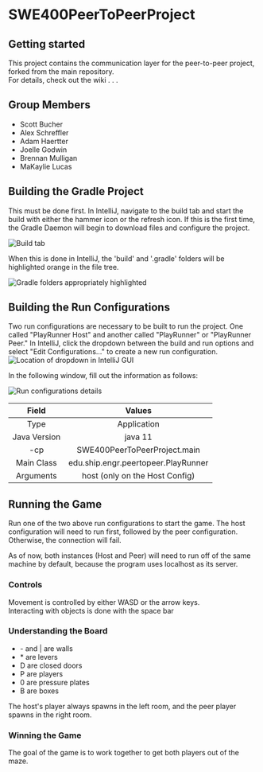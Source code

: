 # SWE400PeerToPeerProject



## Getting started

This project contains the communication layer for the peer-to-peer project, forked from the main repository.  
For details, check out the wiki .  .  .

## Group Members
* Scott Bucher
* Alex Schreffler
* Adam Haertter
* Joelle Godwin
* Brennan Mulligan
* MaKaylie Lucas

## Building the Gradle Project
This must be done first. In IntelliJ, navigate to the build tab and start the build with either the hammer icon or the 
refresh icon. If this is the first time, the Gradle Daemon will begin to download files and configure the project.

![Build tab](https://i.imgur.com/J4eBcns.png)

When this is done in IntelliJ, the 'build' and '.gradle' folders will be highlighted orange in the file tree.

![Gradle folders appropriately highlighted](https://i.imgur.com/Am9qLT0.png)

## Building the Run Configurations
Two run configurations are necessary to be built to run the project. One called "PlayRunner Host" and another called 
"PlayRunner" or "PlayRunner Peer." In IntelliJ, click the dropdown between the build and run options and select "Edit 
Configurations..." to create a new run configuration.
<br>
![Location of dropdown in IntelliJ GUI](https://i.imgur.com/iro85c9.png)


In the following window, fill out the information as follows:

![Run configurations details](https://i.imgur.com/grelVkG.png)

|    Field     |               Values                |
|:------------:|:-----------------------------------:|
|     Type     |             Application             |
| Java Version |               java 11               |
|     -cp      |    SWE400PeerToPeerProject.main     |
|  Main Class  | edu.ship.engr.peertopeer.PlayRunner |
|  Arguments   |   host (only on the Host Config)    |


## Running the Game
Run one of the two above run configurations to start the game. The host configuration will need to run first, followed 
by the peer configuration. Otherwise, the connection will fail.

As of now, both instances (Host and Peer) will need to run off of the same machine by default, because the program uses
localhost as its server.

### Controls
Movement is controlled by either WASD or the arrow keys.
<br>
Interacting with objects is done with the space bar

### Understanding the Board
* \- and | are walls
* \* are levers
* D are closed doors
* P are players
* 0 are pressure plates
* B are boxes

The host's player always spawns in the left room, and the peer player spawns in the right room. 

### Winning the Game
The goal of the game is to work together to get both players out of the maze. 